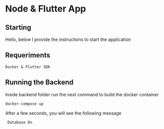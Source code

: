 # Node & Flutter App

## Starting

Hello, below I provide the instructions to start the application

## Requeriments

```
Docker & Flutter SDK
```

## Running the Backend

Inside backend folder run the next command to build the docker container

```
docker-compose up
```

After a few seconds, you will see the following message

```
 Database On
```
